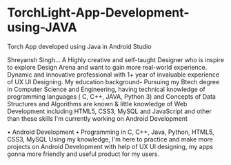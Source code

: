 # TorchLight-App-Development-using-JAVA
Torch App developed using Java in Android Studio

Shreyansh Singh...
A Highly creative and self-taught Designer who is inspire to explore Design Arena and want to gain more real-world experience.
Dynamic and innovative professional with 1+ year of invaluable experience of UX UI Designing.
My education background-
Pursuing my Btech degree in Computer Science and Engineering, having technical knowledge of programming languages ( C, C++, JAVA, Python 3) and Concepts of Data Structures and Algorithms are known & little knowledge of Web Development including HTML5, CSS3, MySQL and JavaScript and other than these skills I'm currently working on Android Development

• Android Development
• Programming in C, C++, Java, Python, HTML5, CSS3, MySQL
Using my knowledge, I'm here to practice and make more projects on Android Development with help of UX UI designing, my apps gonna more friendly and useful product for my users.
